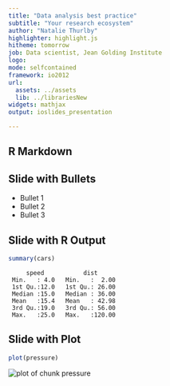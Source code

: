 ```yaml
---
title: "Data analysis best practice"
subtitle: "Your research ecosystem"
author: "Natalie Thurlby"
highlighter: highlight.js
hitheme: tomorrow
job: Data scientist, Jean Golding Institute
logo: 
mode: selfcontained
framework: io2012
url:
  assets: ../assets
  lib: ../librariesNew
widgets: mathjax
output: ioslides_presentation

---
```


## R Markdown




## Slide with Bullets

- Bullet 1
- Bullet 2
- Bullet 3

## Slide with R Output


```r
summary(cars)
```

```
     speed           dist       
 Min.   : 4.0   Min.   :  2.00  
 1st Qu.:12.0   1st Qu.: 26.00  
 Median :15.0   Median : 36.00  
 Mean   :15.4   Mean   : 42.98  
 3rd Qu.:19.0   3rd Qu.: 56.00  
 Max.   :25.0   Max.   :120.00  
```

## Slide with Plot


```r
plot(pressure)
```

<div class="rimage center"><img src="fig/pressure-1.png" title="plot of chunk pressure" alt="plot of chunk pressure" class="plot" /></div>

